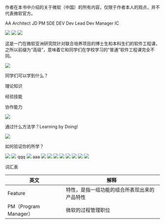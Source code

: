 
作者在本书中介绍的关于微软（中国）的所有内容，仅限于作者本人的观点，并不代表微软官方。

AA
Architect
JD
PM
SDE
DEV
Dev Lead
Dev Manager
IC

<img src="images/Slide1.jpg"/>
<img src="images/Slide2.jpg"/>
<img src="images/Slide3.jpg"/>

这是一门在微软亚洲研究院针对联合培养项目的博士生和本科生们的软件工程课，之所以前缀为“高级”，意味着它和同学们在学校学习的“普通”软件工程课完全不同。

<img src="images/Slide4.jpg"/>

同学们可以学到什么？

理论知识

经验技能

协作能力




<img src="images/Slide5.jpg"/>

通过什么方法学？Learning by Doing!


<img src="images/Slide6.jpg"/>

如何验证你的所学？

<img src="images/Slide7.jpg"/>



<img src="images/Slide8.jpg"/>
qqq
<img src="images/Slide9.jpg"/>
aaa
<img src="images/Slide10.jpg"/>

<img src="images/Slide11.jpg"/>

<img src="images/Slide12.jpg"/>

<img src="images/Slide13.jpg"/>

<img src="images/Slide14.jpg"/>

<img src="images/Slide15.jpg"/>

<img src="images/Slide16.jpg"/>

<img src="images/Slide17.jpg"/>


词汇表

|英文|解释|
|--|--|
|Feature|特性，是指一组功能的组合所表现出来的产品特性|
|PM（Program Manager）|微软的过程管理职位|